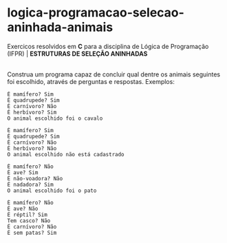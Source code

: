 # logica-programacao-selecao-aninhada-animais
Exercicos resolvidos em **C** para a disciplina de Lógica de Programação (IFPR) | **ESTRUTURAS DE SELEÇÃO ANINHADAS**
<br>
<br>

Construa um programa capaz de concluir qual dentre os animais seguintes foi escolhido,
através de perguntas e respostas.
Exemplos:
```
É mamífero? Sim
É quadrupede? Sim
É carnívoro? Não
É herbívoro? Sim
O animal escolhido foi o cavalo
```
```
É mamífero? Sim
É quadrupede? Sim
É carnívoro? Não
É herbívoro? Não
O animal escolhido não está cadastrado
```
```
É mamífero? Não
É ave? Sim
É não-voadora? Não
É nadadora? Sim
O animal escolhido foi o pato
```
```
É mamífero? Não
É ave? Não
É réptil? Sim
Tem casco? Não
É carnívoro? Não
É sem patas? Sim
```

